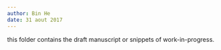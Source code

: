```yaml
---
author: Bin He
date: 31 aout 2017
---
```


this folder contains the draft manuscript or snippets of work-in-progress.
